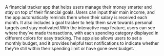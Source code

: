 A financial tracker app that helps users manage their money smarter and stay on top of their financial goals. Users can input their main income, and the app automatically reminds them when their salary is 
received each month. It also includes a goal tracker to help them save towards personal targets and stay motivated.With the interactive map feature, users can see where they’ve made transactions, 
with each spending category displayed in different colors for easy tracking. The app also allows users to set a monthly budget, and it provides helpful text notifications to indicate whether they’re 
still within their spending limit or have gone over budget.
